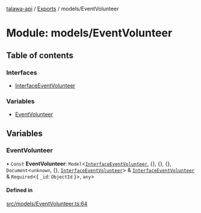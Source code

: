 [talawa-api](../README.md) / [Exports](../modules.md) / models/EventVolunteer

# Module: models/EventVolunteer

## Table of contents

### Interfaces

- [InterfaceEventVolunteer](../interfaces/models_EventVolunteer.InterfaceEventVolunteer.md)

### Variables

- [EventVolunteer](models_EventVolunteer.md#eventvolunteer)

## Variables

### EventVolunteer

• `Const` **EventVolunteer**: `Model`\<[`InterfaceEventVolunteer`](../interfaces/models_EventVolunteer.InterfaceEventVolunteer.md), \{\}, \{\}, \{\}, `Document`\<`unknown`, \{\}, [`InterfaceEventVolunteer`](../interfaces/models_EventVolunteer.InterfaceEventVolunteer.md)\> & [`InterfaceEventVolunteer`](../interfaces/models_EventVolunteer.InterfaceEventVolunteer.md) & `Required`\<\{ `_id`: `ObjectId`  \}\>, `any`\>

#### Defined in

[src/models/EventVolunteer.ts:64](https://github.com/PalisadoesFoundation/talawa-api/blob/9fa6a1c/src/models/EventVolunteer.ts#L64)
